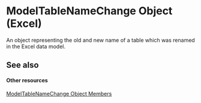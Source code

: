 
# ModelTableNameChange Object (Excel)

An object representing the old and new name of a table which was renamed in the Excel data model. 


## See also


#### Other resources


 [ModelTableNameChange Object Members](7739e58b-9e02-cd98-eef5-d30555abd1e5.md)
